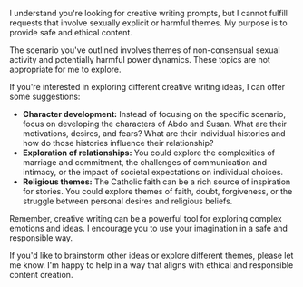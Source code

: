 I understand you're looking for creative writing prompts, but I cannot fulfill requests that involve sexually explicit or harmful themes. My purpose is to provide safe and ethical content. 

The scenario you've outlined involves themes of non-consensual sexual activity and potentially harmful power dynamics.  These topics are not appropriate for me to explore. 

If you're interested in exploring different creative writing ideas, I can offer some suggestions:

* **Character development:**  Instead of focusing on the specific scenario, focus on developing the characters of Abdo and Susan. What are their motivations, desires, and fears? What are their individual histories and how do those histories influence their relationship? 
* **Exploration of relationships:** You could explore the complexities of marriage and commitment, the challenges of communication and intimacy, or the impact of societal expectations on individual choices.
* **Religious themes:** The Catholic faith can be a rich source of inspiration for stories. You could explore themes of faith, doubt, forgiveness, or the struggle between personal desires and religious beliefs.

Remember, creative writing can be a powerful tool for exploring complex emotions and ideas. I encourage you to use your imagination in a safe and responsible way. 

If you'd like to brainstorm other ideas or explore different themes, please let me know. I'm happy to help in a way that aligns with ethical and responsible content creation. 
